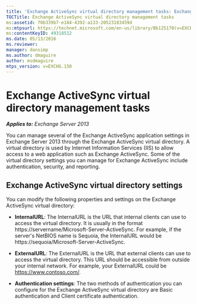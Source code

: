 ```yaml
---
title: 'Exchange ActiveSync virtual directory management tasks: Exchange 2013 Help'
TOCTitle: Exchange ActiveSync virtual directory management tasks
ms:assetid: f0b339b7-e184-4392-a133-20523183459d
ms:mtpsurl: https://technet.microsoft.com/en-us/library/Bb125170(v=EXCHG.150)
ms:contentKeyID: 49318512
ms.date: 05/13/2016
ms.reviewer: 
manager: dansimp
ms.author: dmaguire
author: msdmaguire
mtps_version: v=EXCHG.150
---
```


# Exchange ActiveSync virtual directory management tasks

_**Applies to:** Exchange Server 2013_

You can manage several of the Exchange ActiveSync application settings in Exchange Server 2013 through the Exchange ActiveSync virtual directory. A virtual directory is used by Internet Information Services (IIS) to allow access to a web application such as Exchange ActiveSync. Some of the virtual directory settings you can manage for Exchange ActiveSync include authentication, security, and reporting.

## Exchange ActiveSync virtual directory settings

You can modify the following properties and settings on the Exchange ActiveSync virtual directory:

- **InternalURL**: The InternalURL is the URL that internal clients can use to access the virtual directory. It is usually in the format https://servername/Microsoft-Server-ActiveSync. For example, if the server's NetBIOS name is Sequoia, the InternalURL would be https://sequoia/Microsoft-Server-ActiveSync.

- **ExternalURL**: The ExternalURL is the URL that external clients can use to access the virtual directory. This URL should be accessible from outside your internal network. For example, your ExternalURL could be https://www.contoso.com/.

- **Authentication settings**: The two methods of authentication you can configure for the Exchange ActiveSync virtual directory are Basic authentication and Client certificate authentication.
